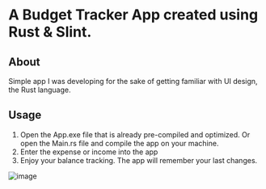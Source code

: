 # A Budget Tracker App created using Rust & Slint.

## About

Simple app I was developing for the sake of getting familiar with UI design, the Rust language.

## Usage
   1. Open the App.exe file that is already pre-compiled and optimized. Or open the Main.rs file and compile the app on your machine.
   2. Enter the expense or income into the app
   3. Enjoy your balance tracking. The app will remember your last changes.




![image](https://github.com/fallxnstr/BudgetTracker/assets/103467609/6f4726f9-d064-4858-ad36-e19c2227d8e3)
